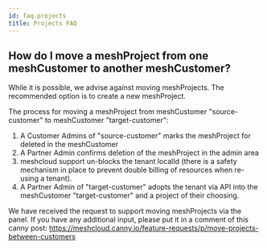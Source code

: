 ```yaml
---
id: faq.projects
title: Projects FAQ
---
```


## How do I move a meshProject from one meshCustomer to another meshCustomer? 

While it is possible, we advise against moving meshProjects. The recommended option is to create a new meshProject.

The process for moving a meshProject from meshCustomer "source-customer" to meshCustomer "target-customer":

1. A Customer Admins of "source-customer" marks the meshProject for deleted in the meshCustomer
2. A Partner Admin confirms deletion of the meshProject in the admin area
3. meshcloud support un-blocks the tenant localId (there is a safety mechanism in place to prevent double billing of resources when re-using a tenant).
4. A Partner Admin of "target-customer" adopts the tenant via API into the meshCustomer "target-customer" and a project of their choosing.

We have received the request to support moving meshProjects via the panel. If you have any additional input, please put it in a comment of this canny post: https://meshcloud.canny.io/feature-requests/p/move-projects-between-customers

